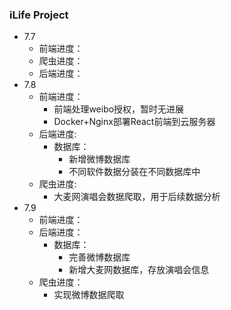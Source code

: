### iLife Project 

- 7.7
  - 前端进度：
  - 爬虫进度：
  - 后端进度：
- 7.8
  - 前端进度：
    - 前端处理weibo授权，暂时无进展
    - Docker+Nginx部署React前端到云服务器
  - 后端进度:
    - 数据库：
      - 新增微博数据库
      - 不同软件数据分装在不同数据库中
  - 爬虫进度:
    - 大麦网演唱会数据爬取，用于后续数据分析
- 7.9
  - 前端进度：
  - 后端进度：
    - 数据库：
      - 完善微博数据库
      - 新增大麦网数据库，存放演唱会信息
  - 爬虫进度：
    - 实现微博数据爬取